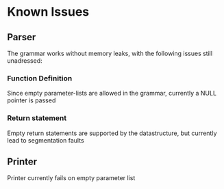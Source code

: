 # Known Issues

## Parser

The grammar works without memory leaks, with the following issues still unadressed:

### Function Definition

Since empty parameter-lists are allowed in the grammar, currently a NULL pointer is passed

### Return statement

Empty return statements are supported by the datastructure, but currently lead to segmentation faults

## Printer

Printer currently fails on empty parameter list
